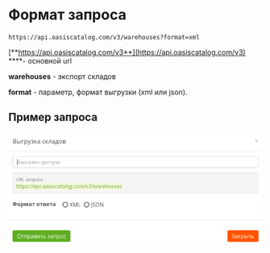 # Формат запроса

```text
https://api.oasiscatalog.com/v3/warehouses?format=xml
```

[**https://api.oasiscatalog.com/v3**](https://api.oasiscatalog.com/v3) ****- основной url

**warehouses** - экспорт складов

**format** - параметр, формат выгрузки \(xml или json\).

## Пример запроса

![](../../../../.gitbook/assets/warehouses.png)

